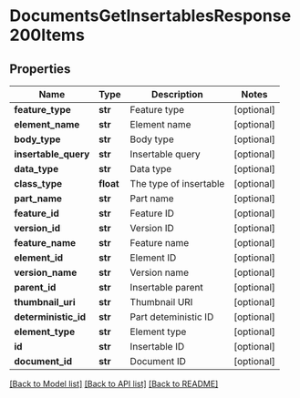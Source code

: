 # DocumentsGetInsertablesResponse200Items

## Properties
Name | Type | Description | Notes
------------ | ------------- | ------------- | -------------
**feature_type** | **str** | Feature type | [optional] 
**element_name** | **str** | Element name | [optional] 
**body_type** | **str** | Body type | [optional] 
**insertable_query** | **str** | Insertable query | [optional] 
**data_type** | **str** | Data type | [optional] 
**class_type** | **float** | The type of insertable | [optional] 
**part_name** | **str** | Part name | [optional] 
**feature_id** | **str** | Feature ID | [optional] 
**version_id** | **str** | Version ID | [optional] 
**feature_name** | **str** | Feature name | [optional] 
**element_id** | **str** | Element ID | [optional] 
**version_name** | **str** | Version name | [optional] 
**parent_id** | **str** | Insertable parent | [optional] 
**thumbnail_uri** | **str** | Thumbnail URI | [optional] 
**deterministic_id** | **str** | Part deteministic ID | [optional] 
**element_type** | **str** | Element type | [optional] 
**id** | **str** | Insertable ID | [optional] 
**document_id** | **str** | Document ID | [optional] 

[[Back to Model list]](../README.md#documentation-for-models) [[Back to API list]](../README.md#documentation-for-api-endpoints) [[Back to README]](../README.md)


